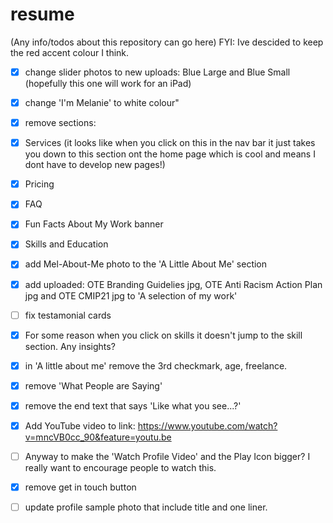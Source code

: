 # resume
(Any info/todos about this repository can go here)
FYI: Ive descided to keep the red accent colour I think.
- [x] change slider photos to new uploads: Blue Large and Blue Small (hopefully this one will work for an iPad)
- [x] change 'I'm Melanie' to white colour"
- [x] remove sections:
- [x] Services (it looks like when you click on this in the nav bar it just takes you down to this section ont the home page which is cool and means I dont have to develop new pages!)
 - [x] Pricing
 - [x] FAQ
 - [x] Fun Facts About My Work banner
 - [x] Skills and Education
- [x] add Mel-About-Me  photo to the 'A Little About Me' section
- [x] add uploaded: OTE Branding Guidelies jpg, OTE Anti Racism Action Plan jpg and OTE CMIP21 jpg to 'A selection of my work'

- [ ] fix testamonial cards

- [x] For some reason when you click on skills it doesn't jump to the skill section. Any insights?
- [x] in 'A little about me' remove the 3rd checkmark, age, freelance.
- [x] remove 'What People are Saying' 
- [x] remove the end text that says 'Like what you see...?'
- [x] Add YouTube video to link: https://www.youtube.com/watch?v=mncVB0cc_90&feature=youtu.be
- [ ] Anyway to make the 'Watch Profile Video' and the Play Icon bigger? I really want to encourage people to watch this.
- [x] remove get in touch button
- [ ] update profile sample photo that include title and one liner.
